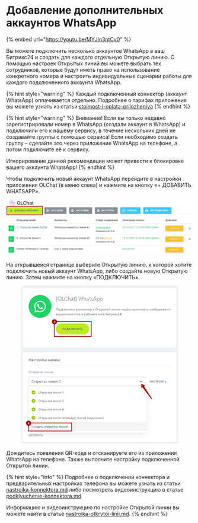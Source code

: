 # Добавление дополнительных аккаунтов WhatsApp

{% embed url="https://youtu.be/MYJIn3ntCv0" %}

Вы можете подключить несколько аккаунтов WhatsApp в ваш Битрикс24 и создать для каждого отдельную Открытую линию. С помощью настроек Открытых линий вы можете выбрать тех сотрудников, которые будут иметь право на использование конкретного номера и настроить индивидуальные сценарии работы для каждого подключенного аккаунта WhatsApp.

{% hint style="warning" %}
Каждый подключенный коннектор (аккаунт WhatsApp) оплачивается отдельно. Подробнее о тарифах приложения вы можете узнать из статьи [stoimost-i-oplata-prilozheniya](../../stoimost-i-oplata-prilozheniya/ "mention")
{% endhint %}

{% hint style="warning" %}
Внимание! Если вы только недавно зарегистрировали номер в WhatsApp (создали аккаунт в WhatsApp) и подключили его к нашему сервису, в течение нескольких дней не создавайте группы с помощью сервиса! Если необходимо создать группу – сделайте это через приложение WhatsApp на телефоне, а потом подключите её к сервису.

Игнорирование данной рекомендации может привести к блокировке вашего аккаунта WhatsApp!
{% endhint %}

Чтобы подключить новый аккаунт WhatsApp перейдите в настройки приложения OLChat (в меню слева) и нажмите на кнопку «+ ДОБАВИТЬ WHATSAPP».

![](<../../.gitbook/assets/image (122).png>)

На открывшейся странице выберите Открытую линию, к которой хотите подключить новый аккаунт WhatsApp, либо создайте новую Открытую линию. Затем нажмите на кнопку «ПОДКЛЮЧИТЬ».

<figure><img src="../../.gitbook/assets/image (933).png" alt=""><figcaption></figcaption></figure>

Дождитесь появления QR-кода и отсканируете его из приложения WhatsApp на телефоне. Также выполните настройку подключенной Открытой линии.

{% hint style="info" %}
Подробнее о подключении коннектора и предварительных настройках телефона вы можете узнать из статьи [nastroika-konnektora.md](../nastroika-konnektora.md "mention") либо посмотреть видеоинструкцию в статье [podklyuchenie-konnektora.md](../podklyuchenie-konnektora.md "mention")

Информацию и видеоинструкцию по настройке Открытой линии вы можете найти в статье [nastroika-otkrytoi-linii.md](../nastroika-otkrytoi-linii.md "mention").
{% endhint %}
